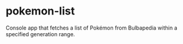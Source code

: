 # pokemon-list
Console app that fetches a list of Pokémon from Bulbapedia within a specified generation range.

